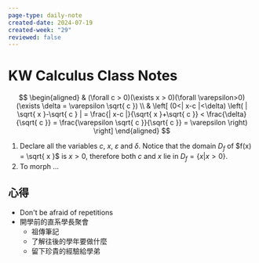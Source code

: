 ```yaml
---
page-type: daily-note
created-date: 2024-07-19
created-week: "29"
reviewed: false
---
```

# KW Calculus Class Notes
$$
\begin{aligned}
 &  (\forall c > 0)(\exists x > 0)(\forall \varepsilon>0)(\exists \delta = \varepsilon \sqrt{ c }) \\
 & \left[ (0<| x-c |<\delta)
 \left(
| \sqrt{ x }-\sqrt{ c } | = \frac{| x-c |}{\sqrt{ x }+\sqrt{ c }} < \frac{\delta}{\sqrt{ c }} = \frac{\varepsilon \sqrt{ c }}{\sqrt{ c }} = \varepsilon \right) \right]
\end{aligned}
$$
1. Declare all the variables $c$, $x$, $\varepsilon$ and $\delta$. Notice that the domain $D_{f}$ of $f(x) = \sqrt{ x }$ is $x > 0$, therefore both $c$ and $x$ lie in $D_{f} = \{ x|x>0 \}$.
2. To morph ...


## 心得
- Don't be afraid of repetitions
- 開學前的直系學長聚會
	- 祖傳筆記
	- 了解往後的學年要做什麼
	- 留下珍貴的經驗給學弟